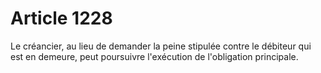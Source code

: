 # Article 1228

Le créancier, au lieu de demander la peine stipulée contre le débiteur qui est en demeure, peut poursuivre l'exécution de l'obligation principale.
